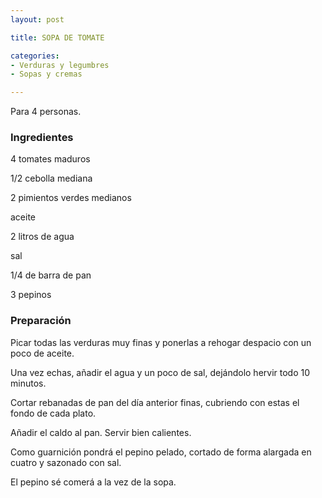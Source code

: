 ```yaml
---
layout: post

title: SOPA DE TOMATE

categories:
- Verduras y legumbres
- Sopas y cremas

---
```

Para 4 personas.

<h3>Ingredientes</h3>

4 tomates maduros

1/2 cebolla mediana

2 pimientos verdes medianos

aceite

2 litros de agua

sal

1/4 de barra de pan

3 pepinos

<h3>Preparación</h3>

Picar todas las verduras muy finas y ponerlas a rehogar despacio con un poco de aceite.

Una vez echas, añadir el agua y un poco de sal, dejándolo hervir todo 10 minutos.

Cortar rebanadas de pan del día anterior finas, cubriendo con estas el fondo de cada plato.

Añadir el caldo al pan. Servir bien calientes.

Como guarnición pondrá el pepino pelado, cortado de forma alargada en cuatro y sazonado con sal.

El pepino sé comerá a la vez de la sopa.